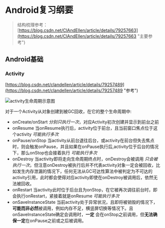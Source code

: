 # Android复习纲要 #
> 结构梳理参考：[https://blog.csdn.net/ClAndEllen/article/details/79257663](https://blog.csdn.net/ClAndEllen/article/details/79257663 "主要参考")

## Android基础 ##

### Activity ###
[https://blog.csdn.net/clandellen/article/details/79257489](https://blog.csdn.net/clandellen/article/details/79257489 "参考")

![activity生命周期示意图](http://i2.tiimg.com/697392/7e09d93675aef06f.png)

对于一个Activity从对象创建到被GC回收，在它的整个生命周期中:

- onCreate/onStart *分别只执行一次*，对应Activity初次创建并显示到前台之前
- onResume 当onResume执行后，activity位于前台，且当前窗口焦点位于这个activity *可能执行多次*
- onPause/onStop 当activity从前台退往后台，或activity在前台但失去焦点时，则会触发onPause，并且如果在onPause执行后,activity位于后台的情况下，那么onStop也会接着执行 *可能执行多次*
- onDestroy 当activity即将走向生命周期终点时，onDestroy会被调用 *只会被执行一次*，但注意onDestroy被执行后并不代表activity对象一定会被回收，比如发生内存泄漏的情况下，任何无法从GC可达性算法中被判定为不可达的activity引用，此时都会使得对应activity即使在onDestroy被调用后，依然无法被回收。
- onRestart 当activity此时位于后台且为onStop，在它被再次调往前台时，即会执行onRestart，紧接着就是onResume *可能执行多次*
- onSaveInstanceState 当前activity处于异常状况，且即将被销毁的情况下，**可能而非必然**被调用，例如内存不足，横竖屏切换等情况下。且onSaveInstanceState确定会调用时，**一定** 会在onStop之前调用，但**无法确保一定**在onPause之前或之后被调用。